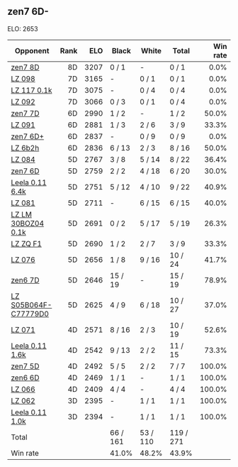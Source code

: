 ## zen7 6D- ##

ELO: 2653

Opponent | Rank | ELO | Black | White | Total | Win rate
---------|-----:|----:|-------|-------|-------|-------:
[zen7 8D](zen7%208D.md) | 8D | 3207 | 0 / 1 | - | 0 / 1 | 0.0%
[LZ 098](LZ%20098.md) | 7D | 3165 | - | 0 / 1 | 0 / 1 | 0.0%
[LZ 117 0.1k](LZ%20117%200.1k.md) | 7D | 3075 | - | 0 / 4 | 0 / 4 | 0.0%
[LZ 092](LZ%20092.md) | 7D | 3066 | 0 / 3 | 0 / 1 | 0 / 4 | 0.0%
[zen7 7D](zen7%207D.md) | 6D | 2990 | 1 / 2 | - | 1 / 2 | 50.0%
[LZ 091](LZ%20091.md) | 6D | 2881 | 1 / 3 | 2 / 6 | 3 / 9 | 33.3%
[zen7 6D+](zen7%206D+.md) | 6D | 2837 | - | 0 / 9 | 0 / 9 | 0.0%
[LZ 6b2h](LZ%206b2h.md) | 6D | 2836 | 6 / 13 | 2 / 3 | 8 / 16 | 50.0%
[LZ 084](LZ%20084.md) | 5D | 2767 | 3 / 8 | 5 / 14 | 8 / 22 | 36.4%
[zen7 6D](zen7%206D.md) | 5D | 2759 | 2 / 2 | 4 / 18 | 6 / 20 | 30.0%
[Leela 0.11 6.4k](Leela%200.11%206.4k.md) | 5D | 2751 | 5 / 12 | 4 / 10 | 9 / 22 | 40.9%
[LZ 081](LZ%20081.md) | 5D | 2711 | - | 6 / 15 | 6 / 15 | 40.0%
[LZ LM 30BOZ04 0.1k](LZ%20LM%2030BOZ04%200.1k.md) | 5D | 2691 | 0 / 2 | 5 / 17 | 5 / 19 | 26.3%
[LZ ZQ F1](LZ%20ZQ%20F1.md) | 5D | 2690 | 1 / 2 | 2 / 7 | 3 / 9 | 33.3%
[LZ 076](LZ%20076.md) | 5D | 2656 | 1 / 8 | 9 / 16 | 10 / 24 | 41.7%
[zen6 7D](zen6%207D.md) | 5D | 2646 | 15 / 19 | - | 15 / 19 | 78.9%
[LZ S05B064F-C77779D0](LZ%20S05B064F-C77779D0.md) | 5D | 2625 | 4 / 9 | 6 / 18 | 10 / 27 | 37.0%
[LZ 071](LZ%20071.md) | 4D | 2571 | 8 / 16 | 2 / 3 | 10 / 19 | 52.6%
[Leela 0.11 1.6k](Leela%200.11%201.6k.md) | 4D | 2542 | 9 / 13 | 2 / 2 | 11 / 15 | 73.3%
[zen7 5D](zen7%205D.md) | 4D | 2492 | 5 / 5 | 2 / 2 | 7 / 7 | 100.0%
[zen6 6D](zen6%206D.md) | 4D | 2469 | 1 / 1 | - | 1 / 1 | 100.0%
[LZ 066](LZ%20066.md) | 4D | 2409 | 4 / 4 | - | 4 / 4 | 100.0%
[LZ 062](LZ%20062.md) | 3D | 2395 | - | 1 / 1 | 1 / 1 | 100.0%
[Leela 0.11 1.0k](Leela%200.11%201.0k.md) | 3D | 2394 | - | 1 / 1 | 1 / 1 | 100.0%
Total | | | 66 / 161 | 53 / 110 | 119 / 271 | 
Win rate| | | 41.0% | 48.2% | 43.9% | 

